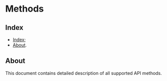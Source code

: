 # Methods

## Index

- [Index](#index);
- [About](#about).

## About

This document contains detailed description of all supported API methods.
